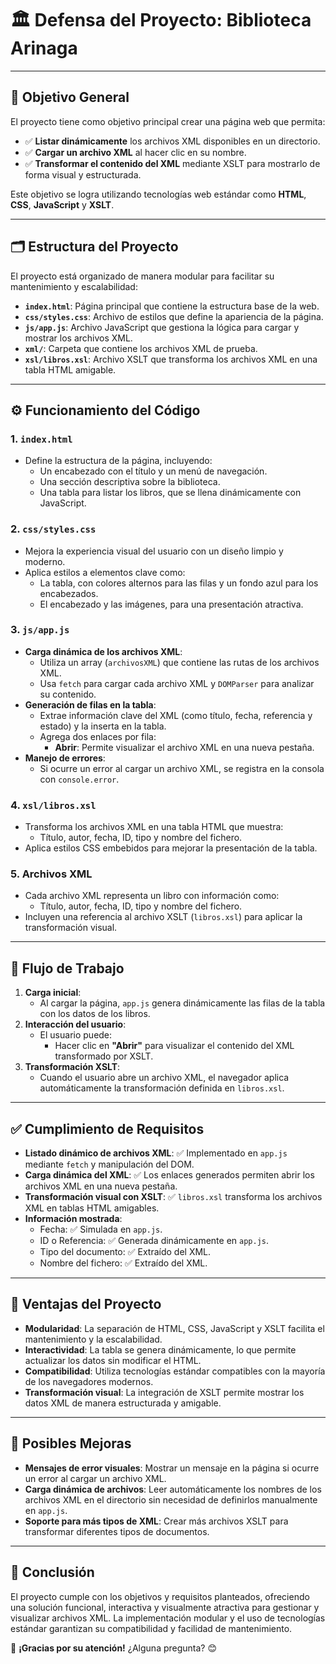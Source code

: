 # 🏛️ Defensa del Proyecto: Biblioteca Arinaga

---

## 🎯 **Objetivo General**
El proyecto tiene como objetivo principal crear una página web que permita:
- ✅ **Listar dinámicamente** los archivos XML disponibles en un directorio.
- ✅ **Cargar un archivo XML** al hacer clic en su nombre.
- ✅ **Transformar el contenido del XML** mediante XSLT para mostrarlo de forma visual y estructurada.

Este objetivo se logra utilizando tecnologías web estándar como **HTML**, **CSS**, **JavaScript** y **XSLT**.

---

## 🗂️ **Estructura del Proyecto**
El proyecto está organizado de manera modular para facilitar su mantenimiento y escalabilidad:

- **`index.html`**: Página principal que contiene la estructura base de la web.
- **`css/styles.css`**: Archivo de estilos que define la apariencia de la página.
- **`js/app.js`**: Archivo JavaScript que gestiona la lógica para cargar y mostrar los archivos XML.
- **`xml/`**: Carpeta que contiene los archivos XML de prueba.
- **`xsl/libros.xsl`**: Archivo XSLT que transforma los archivos XML en una tabla HTML amigable.

---

## ⚙️ **Funcionamiento del Código**

### **1. `index.html`**
- Define la estructura de la página, incluyendo:
  - Un encabezado con el título y un menú de navegación.
  - Una sección descriptiva sobre la biblioteca.
  - Una tabla para listar los libros, que se llena dinámicamente con JavaScript.

### **2. `css/styles.css`**
- Mejora la experiencia visual del usuario con un diseño limpio y moderno.
- Aplica estilos a elementos clave como:
  - La tabla, con colores alternos para las filas y un fondo azul para los encabezados.
  - El encabezado y las imágenes, para una presentación atractiva.

### **3. `js/app.js`**
- **Carga dinámica de los archivos XML**:
  - Utiliza un array (`archivosXML`) que contiene las rutas de los archivos XML.
  - Usa `fetch` para cargar cada archivo XML y `DOMParser` para analizar su contenido.
- **Generación de filas en la tabla**:
  - Extrae información clave del XML (como título, fecha, referencia y estado) y la inserta en la tabla.
  - Agrega dos enlaces por fila:
    - **Abrir**: Permite visualizar el archivo XML en una nueva pestaña.
- **Manejo de errores**:
  - Si ocurre un error al cargar un archivo XML, se registra en la consola con `console.error`.

### **4. `xsl/libros.xsl`**
- Transforma los archivos XML en una tabla HTML que muestra:
  - Título, autor, fecha, ID, tipo y nombre del fichero.
- Aplica estilos CSS embebidos para mejorar la presentación de la tabla.

### **5. Archivos XML**
- Cada archivo XML representa un libro con información como:
  - Título, autor, fecha, ID, tipo y nombre del fichero.
- Incluyen una referencia al archivo XSLT (`libros.xsl`) para aplicar la transformación visual.

---

## 🔄 **Flujo de Trabajo**
1. **Carga inicial**:
   - Al cargar la página, `app.js` genera dinámicamente las filas de la tabla con los datos de los libros.
2. **Interacción del usuario**:
   - El usuario puede:
     - Hacer clic en **"Abrir"** para visualizar el contenido del XML transformado por XSLT.
3. **Transformación XSLT**:
   - Cuando el usuario abre un archivo XML, el navegador aplica automáticamente la transformación definida en `libros.xsl`.

---

## ✅ **Cumplimiento de Requisitos**
- **Listado dinámico de archivos XML**: ✅ Implementado en `app.js` mediante `fetch` y manipulación del DOM.
- **Carga dinámica del XML**: ✅ Los enlaces generados permiten abrir los archivos XML en una nueva pestaña.
- **Transformación visual con XSLT**: ✅ `libros.xsl` transforma los archivos XML en tablas HTML amigables.
- **Información mostrada**:
  - Fecha: ✅ Simulada en `app.js`.
  - ID o Referencia: ✅ Generada dinámicamente en `app.js`.
  - Tipo del documento: ✅ Extraído del XML.
  - Nombre del fichero: ✅ Extraído del XML.

---

## 🌟 **Ventajas del Proyecto**
- **Modularidad**: La separación de HTML, CSS, JavaScript y XSLT facilita el mantenimiento y la escalabilidad.
- **Interactividad**: La tabla se genera dinámicamente, lo que permite actualizar los datos sin modificar el HTML.
- **Compatibilidad**: Utiliza tecnologías estándar compatibles con la mayoría de los navegadores modernos.
- **Transformación visual**: La integración de XSLT permite mostrar los datos XML de manera estructurada y amigable.

---

## 🚀 **Posibles Mejoras**
- **Mensajes de error visuales**: Mostrar un mensaje en la página si ocurre un error al cargar un archivo XML.
- **Carga dinámica de archivos**: Leer automáticamente los nombres de los archivos XML en el directorio sin necesidad de definirlos manualmente en `app.js`.
- **Soporte para más tipos de XML**: Crear más archivos XSLT para transformar diferentes tipos de documentos.

---

## 🏁 **Conclusión**
El proyecto cumple con los objetivos y requisitos planteados, ofreciendo una solución funcional, interactiva y visualmente atractiva para gestionar y visualizar archivos XML. La implementación modular y el uso de tecnologías estándar garantizan su compatibilidad y facilidad de mantenimiento.

🎉 **¡Gracias por su atención!** ¿Alguna pregunta? 😊